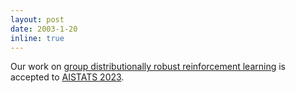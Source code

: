 ```yaml
---
layout: post
date: 2003-1-20
inline: true
---
```


Our work on [group distributionally robust reinforcement learning](https://arxiv.org/pdf/2210.12262.pdf) is accepted to [AISTATS 2023](http://aistats.org/aistats2023/).
